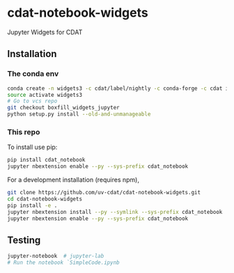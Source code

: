 # cdat-notebook-widgets


Jupyter Widgets for CDAT

## Installation

### The conda env

```bash
conda create -n widgets3 -c cdat/label/nightly -c conda-forge -c cdat ipython nodejs vcs jupyterlab jupyter flake8 autopep8 pip nb_conda jupyterhub ipywidgets python=3
source activate widgets3
# Go to vcs repo 
git checkout boxfill_widgets_jupyter
python setup.py install --old-and-unmanageable
```


### This repo

To install use pip:

```bash
pip install cdat_notebook
jupyter nbextension enable --py --sys-prefix cdat_notebook
```


For a development installation (requires npm),

```bash
git clone https://github.com/uv-cdat/cdat-notebook-widgets.git
cd cdat-notebook-widgets
pip install -e .
jupyter nbextension install --py --symlink --sys-prefix cdat_notebook
jupyter nbextension enable --py --sys-prefix cdat_notebook
```

## Testing

```bash
jupyter-notebook  # jupyter-lab
# Run the notebook `SimpleCode.ipynb
```

